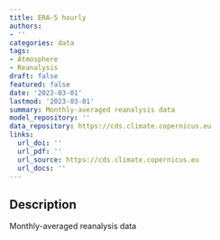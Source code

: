 ```yaml
---
title: ERA-5 hourly
authors:
- ''
categories: data
tags:
- Atmosphere
- Reanalysis
draft: false
featured: false
date: '2023-03-01'
lastmod: '2023-03-01'
summary: Monthly-averaged reanalysis data
model_repository: ''
data_repository: https://cds.climate.copernicus.eu
links:
  url_doi: ''
  url_pdf: ''
  url_source: https://cds.climate.copernicus.eu
  url_docs: ''
---
```


## Description

Monthly-averaged reanalysis data

